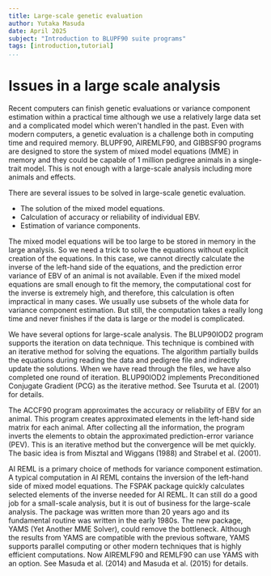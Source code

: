 ```yaml
---
title: Large-scale genetic evaluation
author: Yutaka Masuda
date: April 2025
subject: "Introduction to BLUPF90 suite programs"
tags: [introduction,tutorial]
...
```


Issues in a large scale analysis
================================

Recent computers can finish genetic evaluations or variance component estimation within a practical time although we use a relatively large data set and a complicated model which weren't handled in the past. Even with modern computers, a genetic evaluation is a challenge both in computing time and required memory. BLUPF90, AIREMLF90, and GIBBSF90 programs are designed to store the system of mixed model equations (MME) in memory and they could be capable of 1 million pedigree animals in a single-trait model. This is not enough with a large-scale analysis including more animals and effects.

There are several issues to be solved in large-scale genetic evaluation.

- The solution of the mixed model equations.
- Calculation of accuracy or reliability of individual EBV.
- Estimation of variance components.

The mixed model equations will be too large to be stored in memory in the large analysis. So we need a trick to solve the equations without explicit creation of the equations. In this case, we cannot directly calculate the inverse of the left-hand side of the equations, and the prediction error variance of EBV of an animal is not available. Even if the mixed model equations are small enough to fit the memory, the computational cost for the inverse is extremely high, and therefore, this calculation is often impractical in many cases. We usually use subsets of the whole data for variance component estimation. But still, the computation takes a really long time and never finishes if the data is large or the model is complicated.

We have several options for large-scale analysis. The BLUP90IOD2 program supports the iteration on data technique. This technique is combined with an iterative method for solving the equations. The algorithm partially builds the equations during reading the data and pedigree file and indirectly update the solutions. When we have read through the files, we have also completed one round of iteration. BLUP90IOD2 implements Preconditioned Conjugate Gradient (PCG) as the iterative method. See Tsuruta et al. (2001) for details.

The ACCF90 program approximates the accuracy or reliability of EBV for an animal. This program creates approximated elements in the left-hand side matrix for each animal. After collecting all the information, the program inverts the elements to obtain the approximated prediction-error variance (PEV). This is an iterative method but the convergence will be met quickly. The basic idea is from Misztal and Wiggans (1988) and Strabel et al. (2001).

AI REML is a primary choice of methods for variance component estimation. A typical computation in AI REML contains the inversion of the left-hand side of mixed model equations. The FSPAK package quickly calculates selected elements of the inverse needed for AI REML. It can still do a good job for a small-scale analysis, but it is out of business for the large-scale analysis. The package was written more than 20 years ago and its fundamental routine was written in the early 1980s. The new package, YAMS (Yet Another MME Solver), could remove the bottleneck. Although the results from YAMS are compatible with the previous software, YAMS supports parallel computing or other modern techniques that is highly efficient computations. Now AIREMLF90 and REMLF90 can use YAMS with an option. See Masuda et al. (2014) and Masuda et al. (2015) for details.
